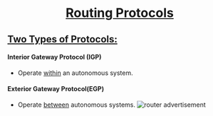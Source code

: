 # <b><u><p style="text-align: center;">Routing Protocols</p></b></u>
## <b><u> Two Types of Protocols:</b></u>

#### <b> Interior Gateway Protocol (IGP)</b>
* Operate <u>within</u> an autonomous system.

#### <b> Exterior Gateway Protocol(EGP)</b>
* Operate <u>between</u> autonomous systems.
![router advertisement](D:\udemyDionNet+\router_advertisement.png)
